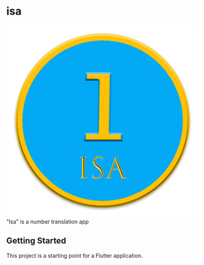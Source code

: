# isa
![alt text](https://github.com/vonjy-2101/isa/blob/main/images/isa.png?raw=true)
"Isa" is a number translation app

## Getting Started
This project is a starting point for a Flutter application.



